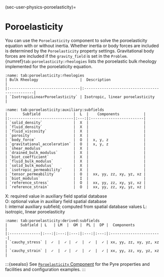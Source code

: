 (sec-user-physics-poroelasticity)=
# Poroelasticity

You can use the `Poroelasticity` component to solve the poroelasticity equation with or without inertia.
Whether inertia or body forces are included is determined by the `Poroelasticity` property settings.
Gravitational body forces are included if the `gravity_field` is set in the `Problem`.
{numref}`tab:poroelasticity:rheologies` lists the poroelastic bulk rheology implemented for the poroelaticity equation.

```{table} Elasticity bulk rheologies.
:name: tab:poroelasticity:rheologies
| Bulk Rheology                   |  Description                                   |
|:--------------------------------|:-----------------------------------------------|
| `IsotropicLinearPoroelasticity` | Isotropic, linear poroelasticity               |
```

```{table} Properties defining elasticity bulk rheologies.
:name: tab:poroelasticity:auxiliary:subfields
|       Subfield               |  L  |    Components           |
|:-----------------------------|:---:|:------------------------|
| `solid_density`              |  X  |                         |
| `fluid_density`              |  X  |                         |
| `fluid_viscosity`            |  X  |                         |
| `porosity`                   |  X  |                         |
| `body_force`                 |  O  |  x, y, z                |
| `gravitational_acceleration` |  O  |  x, y, z                |
| `shear_modulus`              |  X  |                         |
| `drained_bulk_modulus`       |  X  |                         |
| `biot_coefficient`           |  X  |                         |
| `fluid_bulk_modulus`         |  X  |                         |
| `solid_bulk_modulus`         |  X  |                         |
| `isotropic_permeability`     |  X  |                         |
| `tensor_permeability`        |  O  |  xx, yy, zz, xy, yz, xz |
| `biot_modulus`               |  I  |                         |
| `reference_stress`           |  O  |  xx, yy, zz, xy, yz, xz |
| `reference_strain`           |  O  |  xx, yy, zz, xy, yz, xz |
```

X: required value in auxiliary field spatial database  
O: optional value in auxiliary field spatial database  
I: internal auxiliary subfield; computed from spatial database values
L: isotropic, linear poroelasticity  

```{table} Derived subfields that are available for output for poroelasticity bulk rheologies.
:name: tab:poroelasticity:derived:subfields
|      Subfield | L   | LM  |  GM |  PL |  DP |  Components            |
|:--------------|:---:|:---:|:---:|:---:|:---:|:-----------------------|
| `cauchy_stress` |  ✓  |  ✓ |  ✓  |  ✓  |  ✓ | xx, yy, zz, xy, yz, xz |
| `cauchy_strain` |  ✓  |  ✓ |  ✓  |  ✓  |  ✓ | xx, yy, zz, xy, yz, xz |
```

:::{seealso}
See [`Poroelasticity` Component](../../components/materials/Poroelasticity.md) for the Pyre properties and facilities and configuration examples.
:::
